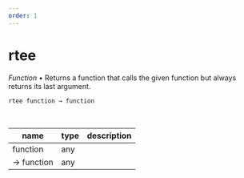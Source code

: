 ```yaml
---
order: 1
---
```

# rtee

_Function_ &bull; Returns a function that calls the given function but always returns its last argument.

<pre><code>rtee function &rarr; function</code></pre>
<br>

| name | type | description |
|------|------|-------------|
|function|any||
|&rarr; function|any||



